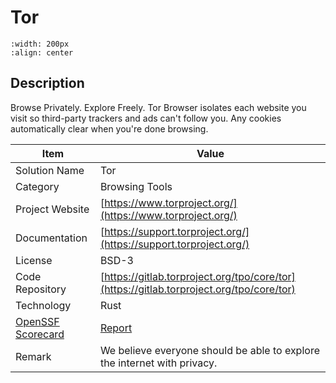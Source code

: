 # Tor 



```{image} https://www.torproject.org/static/images/home/svg/surveillance.svg?h=688a829c 
:width: 200px 
:align: center 
```

## Description 
Browse Privately. Explore Freely. Tor Browser isolates each website you visit so third-party trackers and ads can't follow you. Any cookies automatically clear when you're done browsing.

| Item |  Value |
| ------ | ------ |
| Solution Name | Tor |
| Category | Browsing Tools |
| Project Website | [https://www.torproject.org/](https://www.torproject.org/) |
| Documentation | [https://support.torproject.org/](https://support.torproject.org/) |
| License | BSD-3 |
| Code Repository | [https://gitlab.torproject.org/tpo/core/tor](https://gitlab.torproject.org/tpo/core/tor) |
| Technology | Rust |
| [OpenSSF Scorecard](https://scorecard.dev/) | [Report](https://securityscorecards.dev/viewer/?uri=gitlab.torproject.org/tpo/core/tor) |
| Remark | We believe everyone should be able to explore the internet with privacy.  |  


